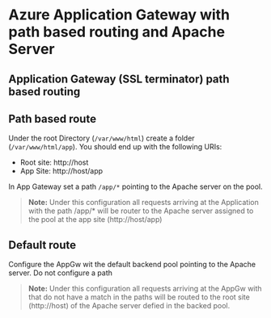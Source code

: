 # Azure Application Gateway with path based routing and Apache Server

## Application Gateway (SSL terminator) path based routing

## Path based route

Under the root Directory (```/var/www/html```) create a folder (```/var/www/html/app```). You should end up with the following URIs:

- Root site: http://host
- App Site: http://host/app

In App Gateway set a path ```/app/*``` pointing to the Apache server on the pool.

> **Note:** Under this configuration all requests arriving at the Application with the path /app/* will be router to the Apache server assigned to the pool at the app site (http://host/app)

## Default route

Configure the AppGw wit the default backend pool pointing to the Apache server.
Do not configure a path

> **Note:** Under this configuration all requests arriving at the AppGw with that do not have a match in the paths will be routed to the root site (http://host) of the Apache server defied in the backed pool.
